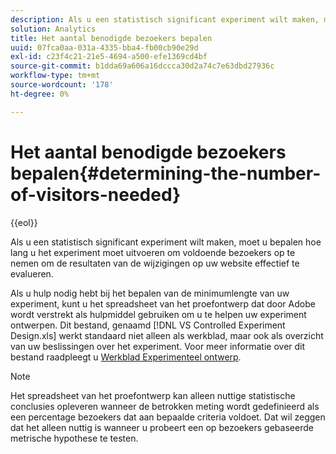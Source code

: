 ```yaml
---
description: Als u een statistisch significant experiment wilt maken, moet u bepalen hoe lang u het experiment moet uitvoeren om voldoende bezoekers op te nemen om de resultaten van de wijzigingen op uw website effectief te evalueren.
solution: Analytics
title: Het aantal benodigde bezoekers bepalen
uuid: 07fca0aa-031a-4335-bba4-fb00cb90e29d
exl-id: c23f4c21-21e5-4694-a500-efe1369cd4bf
source-git-commit: b1dda69a606a16dccca30d2a74c7e63dbd27936c
workflow-type: tm+mt
source-wordcount: '178'
ht-degree: 0%

---
```


# Het aantal benodigde bezoekers bepalen{#determining-the-number-of-visitors-needed}

{{eol}}

Als u een statistisch significant experiment wilt maken, moet u bepalen hoe lang u het experiment moet uitvoeren om voldoende bezoekers op te nemen om de resultaten van de wijzigingen op uw website effectief te evalueren.

Als u hulp nodig hebt bij het bepalen van de minimumlengte van uw experiment, kunt u het spreadsheet van het proefontwerp dat door Adobe wordt verstrekt als hulpmiddel gebruiken om u te helpen uw experiment ontwerpen. Dit bestand, genaamd [!DNL VS Controlled Experiment Design.xls] werkt standaard niet alleen als werkblad, maar ook als overzicht van uw beslissingen over het experiment. Voor meer informatie over dit bestand raadpleegt u [Werkblad Experimenteel ontwerp](../../../home/c-undst-ctrld-exp/t-exp-dsn-spst.md#task-d7f674980fe9415d80371d6020bcf164).

>[!NOTE]
>
>Het spreadsheet van het proefontwerp kan alleen nuttige statistische conclusies opleveren wanneer de betrokken meting wordt gedefinieerd als een percentage bezoekers dat aan bepaalde criteria voldoet. Dat wil zeggen dat het alleen nuttig is wanneer u probeert een op bezoekers gebaseerde metrische hypothese te testen.
